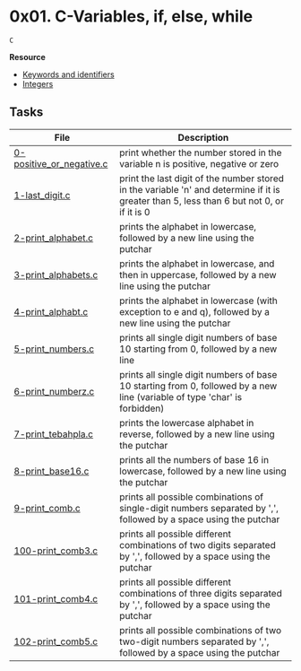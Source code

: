 # 0x01. C-Variables, if, else, while
``C``

**Resource**
* [Keywords and identifiers](https://publications.gbdirect.co.uk//c_book/chapter2/keywords_and_identifiers.html)
* [Integers](https://publications.gbdirect.co.uk//c_book/chapter2/integral_types.html)

## Tasks

| File | Description |
|------|-------------|
[0-positive_or_negative.c](./0-positive_or_negative.c) | print whether the number stored in the variable n is positive, negative or zero
[1-last_digit.c](./1-last_digit.c) | print the last digit of the number stored in the variable 'n' and determine if it is greater than 5, less than 6 but not 0, or if it is 0
[2-print_alphabet.c](./2-print_alphabet.c) | prints the alphabet in lowercase, followed by a new line using the putchar
[3-print_alphabets.c](./3-print_alphabets.c) | prints the alphabet in lowercase, and then in uppercase, followed by a new line using the putchar
[4-print_alphabt.c](./4-print_alphabt.c) | prints the alphabet in lowercase (with exception to e and q), followed by a new line using the putchar
[5-print_numbers.c](./5-print_numbers.c) | prints all single digit numbers of base 10 starting from 0, followed by a new line
[6-print_numberz.c](./6-print_numberz.c) | prints all single digit numbers of base 10 starting from 0, followed by a new line (variable of type 'char' is forbidden)
[7-print_tebahpla.c](./7-print_tebahpla.c) | prints the lowercase alphabet in reverse, followed by a new line using the putchar
[8-print_base16.c](./8-print_base16.c) | prints all the numbers of base 16 in lowercase, followed by a new line using the putchar
[9-print_comb.c](./9-print_comb.c) | prints all possible combinations of single-digit numbers separated by ',', followed by a space using the putchar
[100-print_comb3.c](./100-print_comb3.c) | prints all possible different combinations of two digits separated by ',', followed by a space using the putchar
[101-print_comb4.c](./101-print_comb4.c) | prints all possible different combinations of three digits separated by ',', followed by a space using the putchar
[102-print_comb5.c](./102-print_comb5.c) | prints all possible combinations of two two-digit numbers separated by ',', followed by a space using the putchar
